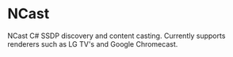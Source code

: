 NCast
=====

NCast C# SSDP discovery and content casting. Currently supports renderers such as LG TV's and Google Chromecast.

